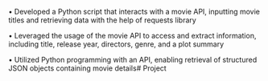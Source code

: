 •  Developed a Python script that interacts with a movie API, inputting movie titles and retrieving data with the help of requests library

•  Leveraged the usage of the movie API to access and extract information, including title, release year, directors, genre, and a plot summary

•  Utilized Python programming with an API, enabling retrieval of structured JSON objects containing movie details# Project
